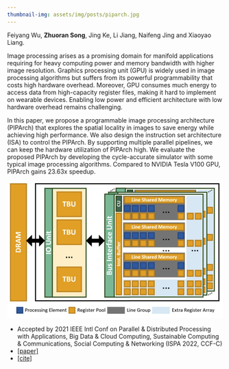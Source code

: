 ```yaml
---
thumbnail-img: assets/img/posts/piparch.jpg
---
```

Feiyang Wu, **Zhuoran Song**, Jing Ke, Li Jiang, Naifeng Jing and Xiaoyao Liang.

Image processing arises as a promising domain for manifold applications requiring for heavy computing power and memory bandwidth with higher image resolution. Graphics processing unit (GPU) is widely used in image processing algorithms but suffers from its powerful programmability that costs high hardware overhead. Moreover, GPU consumes much energy to access data from high-capacity register files, making it hard to implement on wearable devices. Enabling low power and efficient architecture with low hardware overhead remains challenging.

In this paper, we propose a programmable image processing architecture (PIPArch) that explores the spatial locality in images to save energy while achieving high performance. We also design the instruction set architecture (ISA) to control the PIPArch. By supporting multiple parallel pipelines, we can keep the hardware utilization of PIPArch high. We evaluate the proposed PIPArch by developing the cycle-accurate simulator with some typical image processing algorithms. Compared to NVIDIA Tesla V100 GPU, PIPArch gains 23.63x speedup.

![piparch](/assets/img/posts/piparch.jpg)

* Accepted by 2021 IEEE Intl Conf on Parallel & Distributed Processing with Applications, Big Data & Cloud Computing, Sustainable Computing & Communications, Social Computing & Networking (ISPA 2022, CCF-C)
* [[paper]](https://ieeexplore.ieee.org/abstract/document/9644888/)
* [[cite]](https://scholar.googleusercontent.com/scholar.bib?q=info:gYcee5FhPCUJ:scholar.google.com/&output=citation&scisdr=CgVK0WDnEPjT2KLplys:AAGBfm0AAAAAYjPvjystlhPn7uSHaGjSe30xRxIn3WYV&scisig=AAGBfm0AAAAAYjPvj36vXmywTB5v5eiQQNRBfhivNfsC&scisf=4&ct=citation&cd=-1&hl=zh-CN)